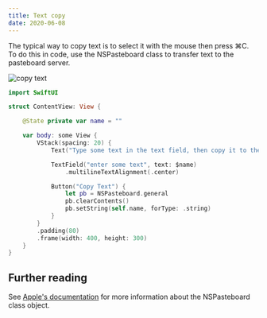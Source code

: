 ```yaml
---
title: Text copy
date: 2020-06-08
---
```


The typical way to copy text is to select it with the mouse then press ⌘C. To do this in code, use the NSPasteboard class to transfer text to the pasteboard server.

![copy text](/swift-macos/images/text-copy.png)

```swift
import SwiftUI

struct ContentView: View {

    @State private var name = ""

    var body: some View {
        VStack(spacing: 20) {
            Text("Type some text in the text field, then copy it to the clipboard by clicking the Copy Text button.")

            TextField("enter some text", text: $name)
                .multilineTextAlignment(.center)

            Button("Copy Text") {
                let pb = NSPasteboard.general
                pb.clearContents()
                pb.setString(self.name, forType: .string)
            }
        }
        .padding(80)
        .frame(width: 400, height: 300)
    }
}
```

## Further reading

See [Apple's documentation](https://developer.apple.com/documentation/appkit/nspasteboard) for more information about the NSPasteboard class object.
